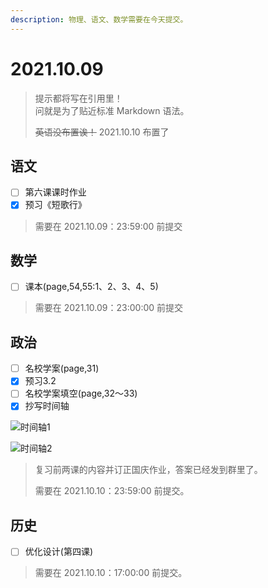 ```yaml
---
description: 物理、语文、数学需要在今天提交。
---
```


# 2021.10.09

> 提示都将写在引用里！\
> 问就是为了贴近标准 Markdown 语法。
>
> ~~英语没布置诶！~~ 2021.10.10 布置了

## 语文

* [ ] 第六课课时作业
* [x] 预习《短歌行》

> 需要在 2021.10.09：23:59:00 前提交

## 数学

* [ ] 课本(page,54,55:1、2、3、4、5)

> 需要在 2021.10.09：23:00:00 前提交

## 政治

* [ ] 名校学案(page,31)
* [x] 预习3.2
* [ ] 名校学案填空(page,32～33)
* [x] 抄写时间轴

![时间轴1](https://gchat.qpic.cn/gchatpic_new/0/0-0-4718CE4E6373949D4A598A37211DC3FE/0?term=3&file=4718ce4e6373949d4a598a37211dc3fe220375-1599-899.png&vscodeDragFlag=1 "伟大的改革开放 9 26晚 pdf.png")

![时间轴2](https://gchat.qpic.cn/gchatpic_new/0/0-0-FFBE6AABEDFB381AF86B17389934A1C5/0?term=3&file=ffbe6aabedfb381af86b17389934a1c5168879-1599-899.png&vscodeDragFlag=1 "伟大的改革开放 9 26晚 pdf.png")

> 复习前两课的内容并订正国庆作业，答案已经发到群里了。
>
> 需要在 2021.10.10：23:59:00 前提交。

## 历史

* [ ] 优化设计(第四课)

> 需要在 2021.10.10：17:00:00 前提交。
